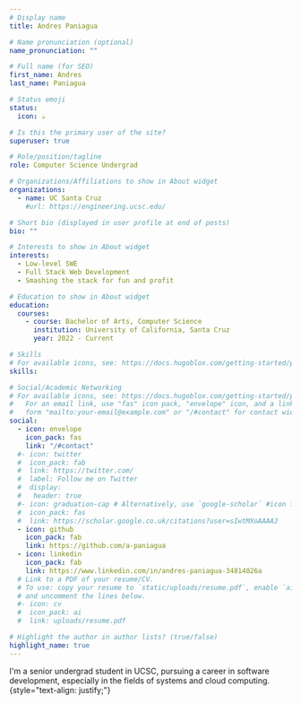 ```yaml
---
# Display name
title: Andres Paniagua

# Name pronunciation (optional)
name_pronunciation: ""

# Full name (for SEO)
first_name: Andres
last_name: Paniagua

# Status emoji
status:
  icon: ☕️

# Is this the primary user of the site?
superuser: true

# Role/position/tagline
role: Computer Science Undergrad

# Organizations/Affiliations to show in About widget
organizations:
  - name: UC Santa Cruz
    #url: https://engineering.ucsc.edu/

# Short bio (displayed in user profile at end of posts)
bio: ""

# Interests to show in About widget
interests:
  - Low-level SWE
  - Full Stack Web Development
  - Smashing the stack for fun and profit

# Education to show in About widget
education:
  courses:
    - course: Bachelor of Arts, Computer Science
      institution: University of California, Santa Cruz
      year: 2022 - Current

# Skills
# For available icons, see: https://docs.hugoblox.com/getting-started/page-builder/#icons
skills:

# Social/Academic Networking
# For available icons, see: https://docs.hugoblox.com/getting-started/page-builder/#icons
#   For an email link, use "fas" icon pack, "envelope" icon, and a link in the
#   form "mailto:your-email@example.com" or "/#contact" for contact widget.
social:
  - icon: envelope
    icon_pack: fas
    link: "/#contact"
  #- icon: twitter
  #  icon_pack: fab
  #  link: https://twitter.com/
  #  label: Follow me on Twitter
  #  display:
  #   header: true
  #- icon: graduation-cap # Alternatively, use `google-scholar` #icon from `ai` icon pack
  #  icon_pack: fas
  #  link: https://scholar.google.co.uk/citations?user=sIwtMXoAAAAJ
  - icon: github
    icon_pack: fab
    link: https://github.com/a-paniagua
  - icon: linkedin
    icon_pack: fab
    link: https://www.linkedin.com/in/andres-paniagua-34814026a
  # Link to a PDF of your resume/CV.
  # To use: copy your resume to `static/uploads/resume.pdf`, enable `ai` icons in `params.yaml`,
  # and uncomment the lines below.
  #- icon: cv
  #  icon_pack: ai
  #  link: uploads/resume.pdf

# Highlight the author in author lists? (true/false)
highlight_name: true
---
```


I'm a senior undergrad student in UCSC, pursuing a career in software development, especially in the fields of systems and cloud computing.
{style="text-align: justify;"}
